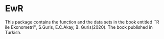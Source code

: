 # EwR
This package contains the function and the data sets in the book entitled ``R ile Ekonometri'', S.Guris, E.C.Akay, B. Guris(2020). The book published in Turkish.
